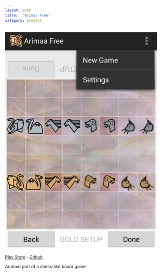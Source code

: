 ```yaml
---
layout: post
title:  "Arimaa Free"
category: project
---
```


![Arimaa Free](/assets/screen-arimaa.jpg)

[Play Store](http://play.google.com/store/apps/details?id=email.com.gmail.songjiapei.arimaa&hl=en) - [Github](http://github.com/jack-song/Arimaa)

Android port of a chess-like board game.